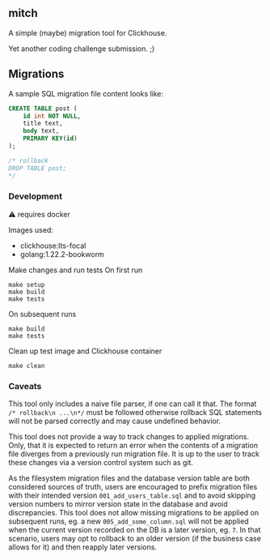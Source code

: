 mitch
---
A simple (maybe) migration tool for Clickhouse.

Yet another coding challenge submission. ;)

## Migrations

A sample SQL migration file content looks like:

```sql
CREATE TABLE post (
    id int NOT NULL,
    title text,
    body text,
    PRIMARY KEY(id)
);

/* rollback
DROP TABLE post;
*/
```

### Development
:warning: requires docker  

Images used:
- clickhouse:lts-focal
- golang:1.22.2-bookworm

Make changes and run tests
On first run
```
make setup
make build
make tests
```
On subsequent runs
```
make build
make tests
```

Clean up test image and Clickhouse container
```
make clean
```

### Caveats

This tool only includes a naive file parser, if one can call it that.
The format `/* rollback\n ...\n*/` must be followed otherwise rollback SQL statements will not be parsed correctly and may cause undefined behavior.

This tool does not provide a way to track changes to applied migrations. Only, that it is expected to return an error when the contents of a migration file diverges from a previously run migration file. It is up to the user to track these changes via a version control system such as git.

As the filesystem migration files and the database version table are both considered sources of truth, users are encouraged to prefix migration files with their intended version `001_add_users_table.sql` and to avoid skipping version numbers to mirror version state in the database and avoid discrepancies. This tool does not allow missing migrations to be applied on subsequent runs, eg. a new `005_add_some_column.sql` will not be applied when the current version recorded on the DB is a later version, eg. `7`. In that scenario, users may opt to rollback to an older version (if the business case allows for it) and then reapply later versions.
